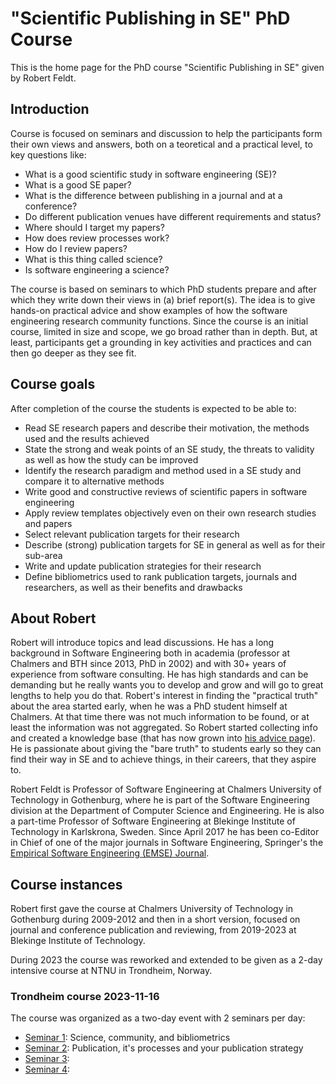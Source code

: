 # "Scientific Publishing in SE" PhD Course

This is the home page for the PhD course "Scientific Publishing in SE" given by Robert Feldt. 

## Introduction
Course is focused on seminars and discussion to help the participants form their own views and answers, both on a teoretical and a practical level, to key questions like:
- What is a good scientific study in software engineering (SE)? 
- What is a good SE paper? 
- What is the difference between publishing in a journal and at a conference? 
- Do different publication venues have different requirements and status? 
- Where should I target my papers? 
- How does review processes work? 
- How do I review papers? 
- What is this thing called science? 
- Is software engineering a science?

The course is based on seminars to which PhD students prepare and after which they write down their views in (a) brief report(s). The idea is to give hands-on practical advice and show examples of how the software engineering research community functions. Since the course is an initial course, limited in size and scope, we go broad rather than in depth. But, at least, participants get a grounding in key activities and practices and can then go deeper as they see fit. 

## Course goals
After completion of the course the students is expected to be able to: 
- Read SE research papers and describe their motivation, the methods used and the results achieved
- State the strong and weak points of an SE study, the threats to validity as well as how the study can be improved
- Identify the research paradigm and method used in a SE study and compare it to alternative methods
- Write good and constructive reviews of scientific papers in software engineering
- Apply review templates objectively even on their own research studies and papers
- Select relevant publication targets for their research
- Describe (strong) publication targets for SE in general as well as for their sub-area
- Write and update publication strategies for their research
- Define bibliometrics used to rank publication targets, journals and researchers, as well as their benefits and drawbacks

## About Robert
Robert will introduce topics and lead discussions. He has a long background in Software Engineering both in academia (professor at Chalmers and BTH since 2013, PhD in 2002) and with 30+ years of experience from software consulting. He has high standards and can be demanding but he really wants you to develop and grow and will go to great lengths to help you do that. Robert's interest in finding the "practical truth" about the area started early, when he was a PhD student himself at Chalmers. At that time there was not much information to be found, or at least the information was not aggregated. So Robert started collecting info and created a knowledge base (that has now grown into [his advice page](http://www.robertfeldt.net/advice/index.html)). He is passionate about giving the "bare truth" to students early so they can find their way in SE and to achieve things, in their careers, that they aspire to.

Robert Feldt is Professor of Software Engineering at Chalmers University of Technology in Gothenburg, where he is part of the Software Engineering division at the Department of Computer Science and Engineering. He is also a part-time Professor of Software Engineering at Blekinge Institute of Technology in Karlskrona, Sweden. Since April 2017  he has been co-Editor in Chief of one of the major journals in Software Engineering, Springer's the [Empirical Software Engineering (EMSE) Journal](https://www.springer.com/journal/10664).

## Course instances
Robert first gave the course at Chalmers University of Technology in Gothenburg during 2009-2012 and then in a short version, focused on journal and conference publication and reviewing, from 2019-2023 at Blekinge Institute of Technology.

During 2023 the course was reworked and extended to be given as a 2-day intensive course at NTNU in Trondheim, Norway.

### Trondheim course 2023-11-16
The course was organized as a two-day event with 2 seminars per day:
- [Seminar 1](https://github.com/robertfeldt/sci-pub-se/blob/main/tasks/seminar_1_2023.md): Science, community, and bibliometrics
- [Seminar 2](https://github.com/robertfeldt/sci-pub-se/blob/main/tasks/seminar_2_2023.md): Publication, it's processes and your publication strategy
- [Seminar 3](): 
- [Seminar 4]():